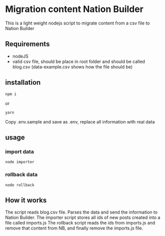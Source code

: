# Migration content Nation Builder

This is a light weight nodejs script to migrate content from a csv file to Nation Builder

## Requirements

* nodeJS
* valid csv file, should be place in root folder and should be called blog.csv (data-example.csv shows how the file should be)

## installation

```npm i```

or 

```yarn```

Copy .env.sample and save as .env, replace all information with real data

## usage

### import data

```node importer```

### rollback data

```node rollback```

## How it works

The script reads blog.csv file. Parses the data and send the information to Nation Builder. 
The importer script stores all ids of new posts created into a file called imports.js
The rollback script reads the ids from imports.js and remove that content from NB, and finally remove the imports.js file. 



